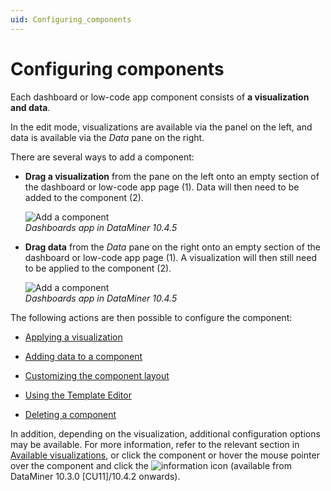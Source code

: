 ```yaml
---
uid: Configuring_components
---
```


# Configuring components

Each dashboard or low-code app component consists of **a visualization and data**.

In the edit mode, visualizations are available via the panel on the left, and data is available via the *Data* pane on the right.

There are several ways to add a component:

- **Drag a visualization** from the pane on the left onto an empty section of the dashboard or low-code app page (1). Data will then need to be added to the component (2).

  ![Add a component](~/user-guide/images/Add_Component_Visualization.png)<br>*Dashboards app in DataMiner 10.4.5*

- **Drag data** from the *Data* pane on the right onto an empty section of the dashboard or low-code app page (1). A visualization will then still need to be applied to the component (2).

  ![Add a component](~/user-guide/images/Add_Component_Data_Source.png)<br>*Dashboards app in DataMiner 10.4.5*

The following actions are then possible to configure the component:

- [Applying a visualization](xref:Apply_Visualization)

- [Adding data to a component](xref:Adding_data_to_component)

- [Customizing the component layout](xref:Customize_Component_Layout)

- [Using the Template Editor](xref:Template_Editor)

- [Deleting a component](xref:Delete_Component)

In addition, depending on the visualization, additional configuration options may be available. For more information, refer to the relevant section in [Available visualizations](xref:Available_visualizations), or click the component or hover the mouse pointer over the component and click the ![information](~/user-guide/images/Information_Icon.png) icon (available from DataMiner 10.3.0 [CU11]/10.4.2 onwards<!--RN 38224-->).
